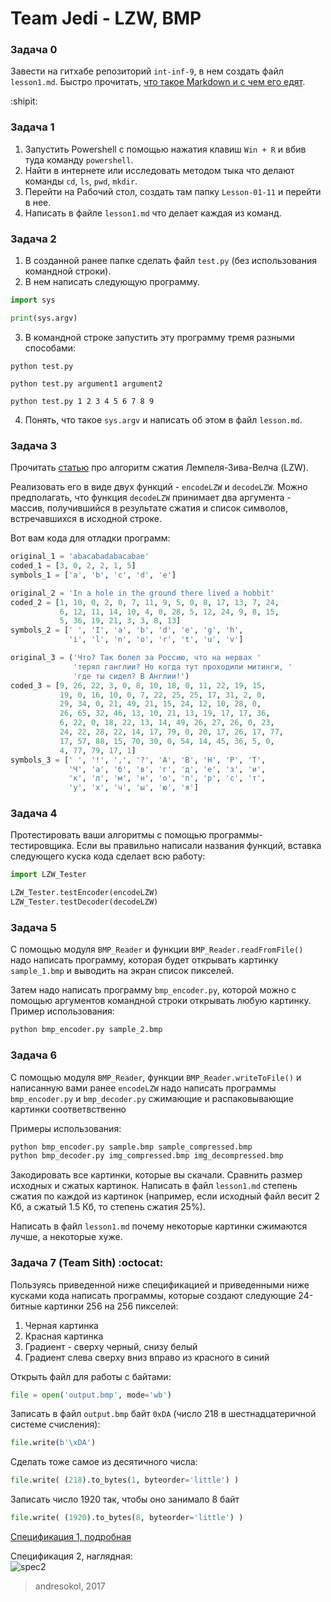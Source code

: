 # Team Jedi - LZW, BMP

### Задача 0

Завести на гитхабе репозиторий `int-inf-9`, в нем создать файл `lesson1.md`. Быстро прочитать, [что такое Markdown и с чем его едят](https://guides.github.com/features/mastering-markdown/).

:shipit:

### Задача 1

1. Запустить Powershell с помощью нажатия клавиш `Win + R` и вбив туда команду `powershell`.
2. Найти в интернете или исследовать методом тыка что делают команды `cd`, `ls`, `pwd`, `mkdir`.
3. Перейти на Рабочий стол, создать там папку `Lesson-01-11` и перейти в нее.
4. Написать в файле `lesson1.md` что делает каждая из команд.

### Задача 2

1. В созданной ранее папке сделать файл `test.py` (без использования командной строки).
2. В нем написать следующую программу.    
```python
import sys

print(sys.argv)
``` 
3. В командной строке запустить эту программу тремя разными способами:
```
python test.py
```
```
python test.py argument1 argument2
```
```
python test.py 1 2 3 4 5 6 7 8 9
```
4. Понять, что такое `sys.argv` и написать об этом в файл `lesson.md`.

### Задача 3

Прочитать [статью](neerc.ifmo.ru/mediawiki/index.php?title=Алгоритм_LZW) про алгоритм сжатия Лемпеля-Зива-Велча (LZW).

Реализовать его в виде двух функций - `encodeLZW` и `decodeLZW`. Можно предполагать, что функция `decodeLZW` принимает два аргумента - массив, получившийся в результате сжатия и список символов, встречавшихся в исходной строке.

Вот вам кода для отладки программ:

```python
original_1 = 'abacabadabacabae'
coded_1 = [3, 0, 2, 2, 1, 5]
symbols_1 = ['a', 'b', 'c', 'd', 'e']

original_2 = 'In a hole in the ground there lived a hobbit'
coded_2 = [1, 10, 0, 2, 0, 7, 11, 9, 5, 0, 8, 17, 13, 7, 24,
           6, 12, 11, 14, 10, 4, 0, 28, 5, 12, 24, 9, 8, 15,
           5, 36, 19, 21, 3, 3, 8, 13]
symbols_2 = [' ', 'I', 'a', 'b', 'd', 'e', 'g', 'h',
             'i', 'l', 'n', 'o', 'r', 't', 'u', 'v']

original_3 = ('Что? Так болел за Россию, что на нервах '
              'терял ганглии? Но когда тут проходили митинги, '
              'где ты сидел? В Англии!')
coded_3 = [9, 26, 22, 3, 0, 8, 10, 18, 0, 11, 22, 19, 15,
           19, 0, 16, 10, 0, 7, 22, 25, 25, 17, 31, 2, 0,
           29, 34, 0, 21, 49, 21, 15, 24, 12, 10, 28, 0,
           26, 65, 32, 46, 13, 10, 21, 13, 19, 17, 17, 36,
           6, 22, 0, 18, 22, 13, 14, 49, 26, 27, 26, 0, 23,
           24, 22, 28, 22, 14, 17, 79, 0, 20, 17, 26, 17, 77,
           17, 57, 88, 15, 70, 30, 0, 54, 14, 45, 36, 5, 0,
           4, 77, 79, 17, 1]
symbols_3 = [' ', '!', ',', '?', 'А', 'В', 'Н', 'Р', 'Т',
             'Ч', 'а', 'б', 'в', 'г', 'д', 'е', 'з', 'и',
             'к', 'л', 'м', 'н', 'о', 'п', 'р', 'с', 'т',
             'у', 'х', 'ч', 'ы', 'ю', 'я']
```

### Задача 4

Протестировать ваши алгоритмы с помощью программы-тестировщика. Если вы правильно написали названия функций, вставка следующего куска кода сделает всю работу:
```python
import LZW_Tester

LZW_Tester.testEncoder(encodeLZW)
LZW_Tester.testDecoder(decodeLZW)
```

### Задача 5

С помощью модуля `BMP_Reader` и функции `BMP_Reader.readFromFile()` надо написать программу, которая будет открывать картинку `sample_1.bmp` и выводить на экран список пикселей.

Затем надо написать программу `bmp_encoder.py`, которой можно с помощью аргументов командной строки открывать любую картинку. Пример использования:
```bash
python bmp_encoder.py sample_2.bmp
```

### Задача 6

С помощью модуля `BMP_Reader`, функции `BMP_Reader.writeToFile()` и написанную вами ранее `encodeLZW` надо написать программы `bmp_encoder.py` и `bmp_decoder.py` сжимающие и распаковывающие картинки соответвственно

Примеры использования:
```bash
python bmp_encoder.py sample.bmp sample_compressed.bmp
python bmp_decoder.py img_compressed.bmp img_decompressed.bmp
```

Закодировать все картинки, которые вы скачали. Сравнить размер исходных и сжатых картинок. Написать в файл `lesson1.md` степень сжатия по каждой из картинок (например, если исходный файл весит 2 Кб, а сжатый 1.5 Кб, то степень сжатия 25%).

Написать в файл `lesson1.md` почему некоторые картинки сжимаются лучше, а некоторые хуже.

### Задача 7 (Team Sith) :octocat:

Пользуясь приведенной ниже спецификацией и приведенными ниже кусками кода написать программы, которые создают следующие 24-битные картинки 256 на 256 пикселей:    
1. Черная картинка
2. Красная картинка    
2. Градиент - сверху черный, снизу белый    
3. Градиент слева сверху вниз вправо из красного в синий

Открыть файл для работы с байтами:
```python
file = open('output.bmp', mode='wb')
```

Записать в файл `output.bmp` байт `0xDA` (число 218 в шестнадцатеричной системе счисления):
```python
file.write(b'\xDA')
```

Сделать тоже самое из десятичного числа:
```python
file.write( (218).to_bytes(1, byteorder='little') )
```

Записать число 1920 так, чтобы оно занимало 8 байт
```python
file.write( (1920).to_bytes(8, byteorder='little') )
```

[Спецификация 1, подробная](http://www.dragonwins.com/domains/getteched/bmp/bmpfileformat.htm)

Спецификация 2, наглядная:    
![spec2](https://upload.wikimedia.org/wikipedia/commons/c/c4/BMPfileFormat.png)

> andresokol, 2017